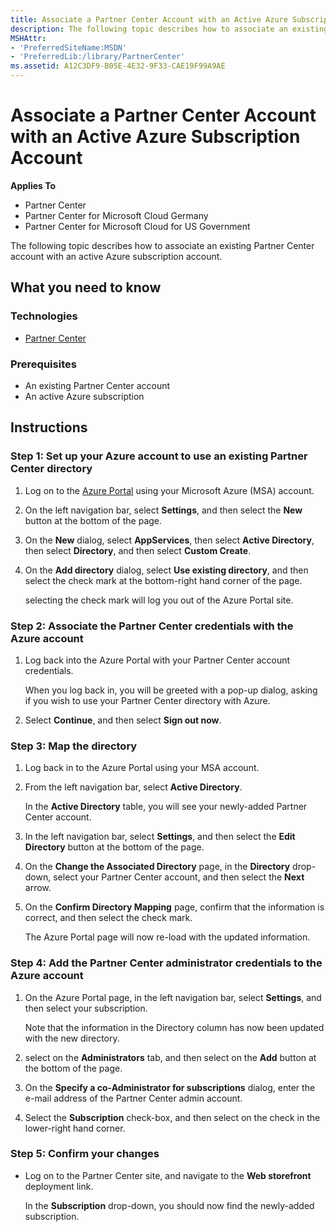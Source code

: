 ```yaml
---
title: Associate a Partner Center Account with an Active Azure Subscription Account
description: The following topic describes how to associate an existing Partner Center account with an active Azure subscription account.
MSHAttr:
- 'PreferredSiteName:MSDN'
- 'PreferredLib:/library/PartnerCenter'
ms.assetid: A12C3DF9-B05E-4E32-9F33-CAE19F99A9AE
---
```


# Associate a Partner Center Account with an Active Azure Subscription Account


**Applies To**

-   Partner Center
-   Partner Center for Microsoft Cloud Germany
-   Partner Center for Microsoft Cloud for US Government

The following topic describes how to associate an existing Partner Center account with an active Azure subscription account.

## <span id="What_you_need_to_know"></span><span id="what_you_need_to_know"></span><span id="WHAT_YOU_NEED_TO_KNOW"></span>What you need to know


### <span id="Technologies"></span><span id="technologies"></span><span id="TECHNOLOGIES"></span>Technologies

-   [Partner Center](partner-center-api-and-sdk.md)

### <span id="Prerequisites"></span><span id="prerequisites"></span><span id="PREREQUISITES"></span>Prerequisites

-   An existing Partner Center account
-   An active Azure subscription

Instructions
------------

### <span id="Set_up_your_Azure_account_to_use_an_existing_Partner_Center_directory"></span><span id="set_up_your_azure_account_to_use_an_existing_partner_center_directory"></span><span id="SET_UP_YOUR_AZURE_ACCOUNT_TO_USE_AN_EXISTING_PARTNER_CENTER_DIRECTORY"></span>Step 1: Set up your Azure account to use an existing Partner Center directory

1.  Log on to the [Azure Portal](https://manage.windowsazure.com) using your Microsoft Azure (MSA) account.

2.  On the left navigation bar, select **Settings**, and then select the **New** button at the bottom of the page.

3.  On the **New** dialog, select **AppServices**, then select **Active Directory**, then select **Directory**, and then select **Custom Create**.

4.  On the **Add directory** dialog, select **Use existing directory**, and then select the check mark at the bottom-right hand corner of the page.

    selecting the check mark will log you out of the Azure Portal site.

### <span id="Associate_the_Partner_Center_credentials_with_the_Azure_account"></span><span id="associate_the_partner_center_credentials_with_the_azure_account"></span><span id="ASSOCIATE_THE_PARTNER_CENTER_CREDENTIALS_WITH_THE_AZURE_ACCOUNT"></span>Step 2: Associate the Partner Center credentials with the Azure account

1.  Log back into the Azure Portal with your Partner Center account credentials.

    When you log back in, you will be greeted with a pop-up dialog, asking if you wish to use your Partner Center directory with Azure.

2.  Select **Continue**, and then select **Sign out now**.

### <span id="_Map_the_directory"></span><span id="_map_the_directory"></span><span id="_MAP_THE_DIRECTORY"></span>Step 3: Map the directory

1.  Log back in to the Azure Portal using your MSA account.
2.  From the left navigation bar, select **Active Directory**.

    In the **Active Directory** table, you will see your newly-added Partner Center account.

3.  In the left navigation bar, select **Settings**, and then select the **Edit Directory** button at the bottom of the page.

4.  On the **Change the Associated Directory** page, in the **Directory** drop-down, select your Partner Center account, and then select the **Next** arrow.

5.  On the **Confirm Directory Mapping** page, confirm that the information is correct, and then select the check mark.

    The Azure Portal page will now re-load with the updated information.

### <span id="Add_the_Partner_Center_administrator_credentials_to_the_Azure_account"></span><span id="add_the_partner_center_administrator_credentials_to_the_azure_account"></span><span id="ADD_THE_PARTNER_CENTER_ADMINISTRATOR_CREDENTIALS_TO_THE_AZURE_ACCOUNT"></span>Step 4: Add the Partner Center administrator credentials to the Azure account

1.  On the Azure Portal page, in the left navigation bar, select **Settings**, and then select your subscription.

    Note that the information in the Directory column has now been updated with the new directory.

2.  select on the **Administrators** tab, and then select on the **Add** button at the bottom of the page.

3.  On the **Specify a co-Administrator for subscriptions** dialog, enter the e-mail address of the Partner Center admin account.

4.  Select the **Subscription** check-box, and then select on the check in the lower-right hand corner.

### <span id="Confirm_your_changes"></span><span id="confirm_your_changes"></span><span id="CONFIRM_YOUR_CHANGES"></span>Step 5: Confirm your changes

-   Log on to the Partner Center site, and navigate to the **Web storefront** deployment link.

    In the **Subscription** drop-down, you should now find the newly-added subscription.

 

 




